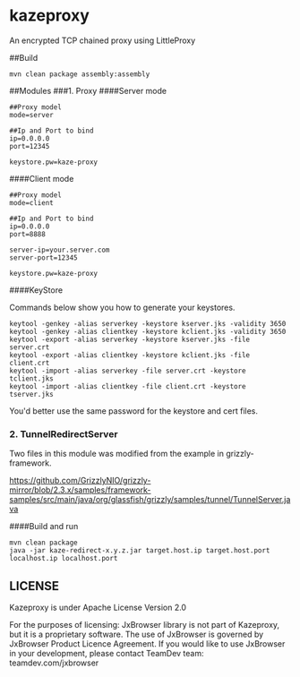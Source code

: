 kazeproxy
========
An encrypted TCP chained proxy using LittleProxy


##Build
```
mvn clean package assembly:assembly
```


##Modules
###1. Proxy
####Server mode
```
##Proxy model
mode=server

##Ip and Port to bind
ip=0.0.0.0
port=12345

keystore.pw=kaze-proxy
```
####Client mode
```
##Proxy model
mode=client

##Ip and Port to bind
ip=0.0.0.0
port=8888

server-ip=your.server.com
server-port=12345

keystore.pw=kaze-proxy
```


####KeyStore

Commands below show you how to generate your keystores.

```
keytool -genkey -alias serverkey -keystore kserver.jks -validity 3650
keytool -genkey -alias clientkey -keystore kclient.jks -validity 3650
keytool -export -alias serverkey -keystore kserver.jks -file server.crt
keytool -export -alias clientkey -keystore kclient.jks -file client.crt
keytool -import -alias serverkey -file server.crt -keystore tclient.jks
keytool -import -alias clientkey -file client.crt -keystore tserver.jks
```
You'd better use the same password for the keystore and cert files.


### 2. TunnelRedirectServer
Two files in this module was modified from the example in grizzly-framework.

https://github.com/GrizzlyNIO/grizzly-mirror/blob/2.3.x/samples/framework-samples/src/main/java/org/glassfish/grizzly/samples/tunnel/TunnelServer.java

####Build and run
```
mvn clean package
java -jar kaze-redirect-x.y.z.jar target.host.ip target.host.port localhost.ip localhost.port
```




## LICENSE
Kazeproxy is under Apache License Version 2.0

For the purposes of licensing: JxBrowser library is not part of Kazeproxy, but it is a proprietary software. The use of JxBrowser is governed by JxBrowser Product Licence Agreement. If you would like to use JxBrowser in your development, please contact TeamDev team: teamdev.com/jxbrowser
